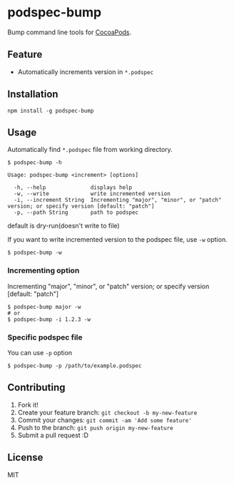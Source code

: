 # podspec-bump

Bump command line tools for [CocoaPods](http://cocoapods.org/ "CocoaPods").

## Feature

- Automatically increments version in `*.podspec`

## Installation

```
npm install -g podspec-bump
```

## Usage

Automatically find `*.podspec` file from working directory.

```
$ podspec-bump -h

Usage: podspec-bump <increment> [options]

  -h, --help              displays help
  -w, --write             write incremented version
  -i, --increment String  Incrementing "major", "minor", or "patch" version; or specify version [default: "patch"]
  -p, --path String       path to podspec
```

default is dry-run(doesn't write to file)

If you want to write incremented version to the podspec file, use `-w` option.

``` shell
$ podspec-bump -w
```

### Incrementing option

Incrementing "major", "minor", or "patch" version; or specify version [default: "patch"]

``` shell
$ podspec-bump major -w
# or
$ podspec-bump -i 1.2.3 -w
```

### Specific podspec file

You can use `-p` option

``` shell
$ podspec-bump -p /path/to/example.podspec
```


## Contributing

1. Fork it!
2. Create your feature branch: `git checkout -b my-new-feature`
3. Commit your changes: `git commit -am 'Add some feature'`
4. Push to the branch: `git push origin my-new-feature`
5. Submit a pull request :D

## License

MIT